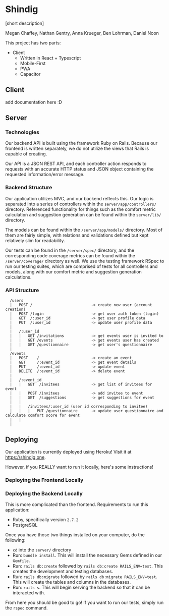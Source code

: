 # Shindig

\[short description]

Megan Chaffey, Nathan Gentry, Anna Krueger, Ben Lohrman, Daniel Noon

This project has two parts:

- Client
  - Written in React + Typescript
  - Mobile-First
  - PWA
  - Capacitor

## Client

add documentation here :D

## Server

### Technologies

Our backend API is built using the framework Ruby on Rails. Because our frontend is written separately, we do not utilize the views that Rails is capable of creating.

Our API is a JSON REST API, and each controller action responds to requests with an accurate HTTP status and JSON object containing the requested information/error message.

### Backend Structure

Our application utilizes MVC, and our backend reflects this. Our logic is separated into a series of controllers within the `server/app/controllers/` directory. Referenced functionality for things such as the comfort metric calculation and suggestion generation can be found within the `server/lib/` directory.

The models can be found within the `/server/app/models/` directory. Most of them are fairly simple, with relations and validations defined but kept relatively slim for readability.

Our tests can be found in the `/server/spec/` directory, and the corresponding code coverage metrics can be found within the `/server/coverage/` directory as well. We use the testing framework RSpec to run our testing suites, which are comprised of tests for all controllers and models, along with our comfort metric and suggestion generation calculations.

### API Structure

```
  /users
  |   POST /                          -> create new user (account creation)
  |   POST /login                     -> get user auth token (login)
  |   GET  /:user_id                  -> get user profile data
  |   PUT  /:user_id                  -> update user profile data
  |   
  |   /:user_id
  |   |   GET /invitations            -> get events user is invited to
  |   |   GET /events                 -> get events user has created
  |   |   GET /questionnaire          -> get user's questionnaire
  |
  /events
  |   POST    /                       -> create an event
  |   GET     /:event_id              -> get event details
  |   PUT     /:event_id              -> update event
  |   DELETE  /:event_id              -> delete event
  |
  |   /:event_id
  |   |   GET  /invitees              -> get list of invitees for event
  |   |   POST /invitees              -> add invitee to event
  |   |   GET  /suggestions           -> get suggestions for event
  |   |   
  |   |   /invitees/:user_id (user id corresponding to invitee)
  |   |   |   PUT /questionnaire      -> update user questionnaire and calculate comfort score for event
  |   |
  |
```

## Deploying

Our application is currently deployed using Heroku! Visit it at https://shindig.one.

However, if you REALLY want to run it locally, here's some instructions!

### Deploying the Frontend Locally

### Deploying the Backend Locally

This is more complicated than the frontend. Requirements to run this application:

* Ruby, specifically version `2.7.2`
* PostgreSQL

Once you have those two things installed on your computer, do the following:

* `cd` into the `server/` directory
* Run: `bundle install`. This will install the necessary Gems defined in our `Gemfile`.
* Run: `rails db:create` followed by `rails db:create RAILS_ENV=test`. This creates the development and testing databases.
* Run: `rails db:migrate` followed by `rails db:migrate RAILS_ENV=test`. This will create the tables and columns in the databases.
* Run: `rails s`. This will begin serving the backend so that it can be interacted with.

From here you should be good to go! If you want to run our tests, simply run the `rspec` command.
